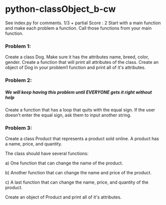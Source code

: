 # python-classObject_b-cw
See index.py for comments. 1/3 + partial Score : 2
Start with a main function and make each problem a function. Call those functions from your main function.

### Problem 1:
Create a class Dog. Make sure it has the attributes name, breed, color, gender. Create a function that will print all attributes of the class. Create an object of Dog in your problem1 function and print all of it's attributes.

### Problem 2:
##### We will keep having this problem until EVERYONE gets it right without help
Create a function that has a loop that quits with the equal sign. If the user doesn't enter the equal sign, ask them to input another string.

### Problem 3:
Create a class Product that represents a product sold online. A product has a name, price, and quantity.

The class should have several functions:

a) One function that can change the name of the product.

b) Another function that can change the name and price of the product.

c) A last function that can change the name, price, and quantity of the product. 

Create an object of Product and print all of it's attributes.


